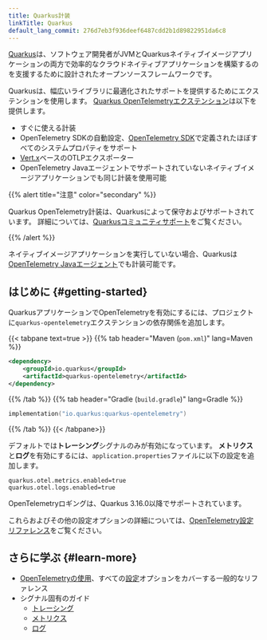 ```yaml
---
title: Quarkus計装
linkTitle: Quarkus
default_lang_commit: 276d7eb3f936deef6487cdd2b1d89822951da6c8
---
```


[Quarkus](https://quarkus.io/)は、ソフトウェア開発者がJVMとQuarkusネイティブイメージアプリケーションの両方で効率的なクラウドネイティブアプリケーションを構築するのを支援するために設計されたオープンソースフレームワークです。

Quarkusは、幅広いライブラリに最適化されたサポートを提供するためにエクステンションを使用します。
[Quarkus OpenTelemetryエクステンション](https://quarkus.io/guides/opentelemetry)は以下を提供します。

- すぐに使える計装
- OpenTelemetry SDKの自動設定、[OpenTelemetry SDK](/docs/languages/java/configuration/)で定義されたほぼすべてのシステムプロパティをサポート
- [Vert.x](https://vertx.io/)ベースのOTLPエクスポーター
- OpenTelemetry Javaエージェントでサポートされていないネイティブイメージアプリケーションでも同じ計装を使用可能

{{% alert title="注意" color="secondary" %}}

Quarkus OpenTelemetry計装は、Quarkusによって保守およびサポートされています。
詳細については、[Quarkusコミュニティサポート](https://quarkus.io/support/)をご覧ください。

{{% /alert %}}

ネイティブイメージアプリケーションを実行していない場合、Quarkusは[OpenTelemetry Javaエージェント](../agent/)でも計装可能です。

## はじめに {#getting-started}

QuarkusアプリケーションでOpenTelemetryを有効にするには、プロジェクトに`quarkus-opentelemetry`エクステンションの依存関係を追加します。

{{< tabpane text=true >}} {{% tab header="Maven (`pom.xml`)" lang=Maven %}}

```xml
<dependency>
    <groupId>io.quarkus</groupId>
    <artifactId>quarkus-opentelemetry</artifactId>
</dependency>
```

{{% /tab %}} {{% tab header="Gradle (`build.gradle`)" lang=Gradle %}}

```kotlin
implementation("io.quarkus:quarkus-opentelemetry")
```

{{% /tab %}} {{< /tabpane>}}

デフォルトでは**トレーシング**シグナルのみが有効になっています。
**メトリクス**と**ログ**を有効にするには、`application.properties`ファイルに以下の設定を追加します。

```properties
quarkus.otel.metrics.enabled=true
quarkus.otel.logs.enabled=true
```

OpenTelemetryロギングは、Quarkus 3.16.0以降でサポートされています。

これらおよびその他の設定オプションの詳細については、[OpenTelemetry設定リファレンス](https://quarkus.io/guides/opentelemetry#configuration-reference)をご覧ください。

## さらに学ぶ {#learn-more}

- [OpenTelemetryの使用](https://quarkus.io/guides/opentelemetry)、すべての[設定](https://quarkus.io/guides/opentelemetry#configuration-reference)オプションをカバーする一般的なリファレンス
- シグナル固有のガイド
  - [トレーシング](https://quarkus.io/guides/opentelemetry-tracing)
  - [メトリクス](https://quarkus.io/guides/opentelemetry-metrics)
  - [ログ](https://quarkus.io/guides/opentelemetry-logging)
